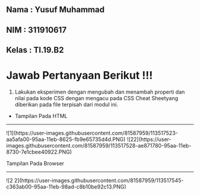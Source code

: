 ## Nama   : Yusuf Muhammad
## NIM    : 311910617
## Kelas  : TI.19.B2


# Jawab Pertanyaan Berikut !!!


1. Lakukan  eksperimen  dengan  mengubah  dan  menambah  properti  dan  nilai  pada  kode  CSS dengan mengacu pada CSS Cheat Sheetyang diberikan pada file terpisah dari   modul ini.

- Tampilan Pada HTML
<hr>
![1](https://user-images.githubusercontent.com/81587959/113517523-aa5afa00-95aa-11eb-8625-fb9e65735d4d.PNG)
![22](https://user-images.githubusercontent.com/81587959/113517528-ae871780-95aa-11eb-8730-7e1cbee40922.PNG)

Tampilan Pada Browser
<hr>
![2 2](https://user-images.githubusercontent.com/81587959/113517545-c363ab00-95aa-11eb-98ad-c8b10be92c13.PNG)
